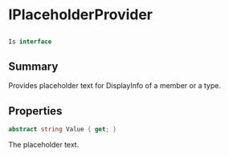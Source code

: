 # IPlaceholderProvider

## 
```c#
Is interface
```

## Summary

Provides placeholder text for DisplayInfo of a member or a type.
## Properties

```c#
abstract string Value { get; } 
```
The placeholder text.

